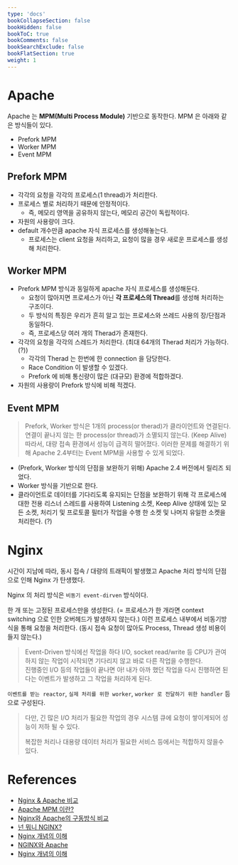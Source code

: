 ```yaml
---
type: 'docs'
bookCollapseSection: false
bookHidden: false
bookToC: true
bookComments: false
bookSearchExclude: false
bookFlatSection: true
weight: 1
---
```


# Apache

Apache 는 **MPM(Multi Process Module)** 기반으로 동작한다. MPM 은 아래와 같은 방식들이 있다.

- Prefork MPM
- Worker MPM
- Event MPM

## Prefork MPM

* 각각의 요청을 각각의 프로세스(1 thread)가 처리한다. 
* 프로세스 별로 처리하기 때문에 안정적이다.
  * 즉, 메모리 영역을 공유하지 않는다, 메모리 공간이 독립적이다.
* 자원의 사용량이 크다. 
* default 개수만큼 apache 자식 프로세스를 생성해놓는다.
  * 프로세스는 client 요청을 처리하고, 요청이 많을 경우 새로운 프로세스를 생성해 처리한다.

## Worker MPM

* Prefork MPM 방식과 동일하게 apache 자식 프로세스를 생성해둔다.
  * 요청이 많아지면 프로세스가 아닌 **각 프로세스의 Thread**를 생성해 처리하는 구조이다. 
  * 두 방식의 특징은 우리가 흔히 알고 있는 프로세스와 쓰레드 사용의 장/단점과 동일하다. 
  * 즉, 프로세스당 여러 개의 Therad가 존재한다. 
* 각각의 요청을 각각의 스레드가 처리한다. (최대 64개의 Therad 처리가 가능하다. (?))
  * 각각의 Therad 는 한번에 한 connection 을 담당한다. 
  * Race Condition 이 발생할 수 있겠다.
  * Prefork 에 비해 통신량이 많은 (대규모) 환경에 적합하겠다. 
* 자원의 사용량이 Prefork 방식에 비해 적겠다.

## Event MPM

> Prefork, Worker 방식은 1개의 process(or therad)가 클라이언트와 연결된다. 연결이 끝나지 않는 한 process(or thread)가 소멸되지 않는다. (Keep Alive) \
> 따라서, 대량 접속 환경에서 성능이 급격히 떨어졌다. 이러한 문제를 해결하기 위해 Apache 2.4부터는 Event MPM을 사용할 수 있게 되었다.

* (Prefork, Worker 방식의 단점을 보완하기 위해) Apache 2.4 버전에서 릴리즈 되었다. 
* Worker 방식을 기반으로 한다. 
* 클라이언트로 데이터를 기다리도록 유지되는 단점을 보완하기 위해 각 프로세스에 대한 전용 리스너 스레드를 사용하여 Listening 소켓, Keep Alive 상태에 있는 모든 소켓, 처리기 및 프로토콜 필터가 작업을 수행 한 소켓 및 나머지 유일한 소켓을 처리한다. (?)

# Nginx

시간이 지남에 따라, 동시 접속 / 대량의 트래픽이 발생했고 Apache 처리 방식의 단점으로 인해 Nginx 가 탄생했다.

Nginx 의 처리 방식은 `비동기 event-dirven` 방식이다.

한 개 또는 고정된 프로세스만을 생성한다. (= 프로세스가 한 개라면 context switching 으로 인한 오버헤드가 발생하지 않는다.) 이런 프로세스 내부에서 비동기방식을 통해 요청을 처리한다. (동시 접속 요청이 많아도 Process, Thread 생성 비용이 들지 않는다.)

> Event-Driven 방식에선 작업을 하다 I/O, socket read/write 등 CPU가 관여하지 않는 작업이 시작되면 기다리지 않고 바로 다른 작업을 수행한다. \
> 진행중인 I/O 등의 작업들이 끝나면 아! 내가 아까 했던 작업을 다시 진행하면 된다는 이벤트가 발생하고 그 작업을 처리하게 된다.

`이벤트를 받는 reactor`, `실제 처리를 위한 worker`, `worker 로 전달하기 위한 handler`  등으로 구성된다.

> 다만, 긴 많은 I/O 처리가 필요한 작업의 경우 시스템 큐에 요청이 쌓이게되어 성능이 저하 될 수 있다.
>
> 복잡한 처리나 대용량 데이터 처리가 필요한 서비스 등에서는 적합하지 않을수 있다.

# References
* [Nginx & Apache 비교](https://velog.io/@ksso730/Nginx-Apache-%EB%B9%84%EA%B5%90)
* [Apache MPM 이란?](https://s-jg.tistory.com/27)
* [Nginx와 Apache의 구동방식 비교](https://taes-k.github.io/2019/03/08/server-nginx-event-driven/)
* [넌 뭐니 NGINX?](https://medium.com/sjk5766/%EB%84%8C-%EB%AD%90%EB%8B%88-nginx-9a8cae25e964)
* [Nginx 개념의 이해](https://kbs4674.tistory.com/126)
* [NGINX와 Apache](https://eminentstar.tistory.com/74)
* [Nginx 개념의 이해](https://kbs4674.tistory.com/126)